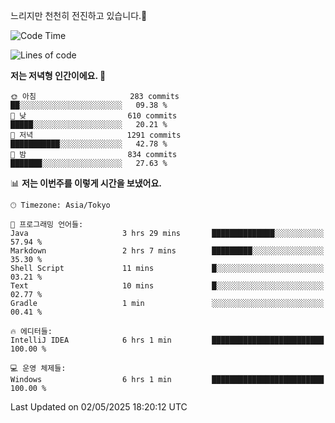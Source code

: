 느리지만 천천히 전진하고 있습니다.🐢

<!--START_SECTION:waka-->
![Code Time](http://img.shields.io/badge/Code%20Time-1%2C582%20hrs%2039%20mins-blue)

![Lines of code](https://img.shields.io/badge/%EC%A0%80%EB%8A%94%20%EC%97%AC%ED%83%9C%EA%B9%8C%EC%A7%80%20-918.7%20thousand%20%EC%A4%84%EC%9D%98%20%EC%BD%94%EB%93%9C%EB%A5%BC%20%EC%9E%91%EC%84%B1%ED%96%88%EC%96%B4%EC%9A%94.-blue)

**저는 저녁형 인간이에요. 🦉** 

```text
🌞 아침                     283 commits         ██░░░░░░░░░░░░░░░░░░░░░░░   09.38 % 
🌆 낮　                     610 commits         █████░░░░░░░░░░░░░░░░░░░░   20.21 % 
🌃 저녁                     1291 commits        ███████████░░░░░░░░░░░░░░   42.78 % 
🌙 밤　                     834 commits         ███████░░░░░░░░░░░░░░░░░░   27.63 % 
```


📊 **저는 이번주를 이렇게 시간을 보냈어요.** 

```text
🕑︎ Timezone: Asia/Tokyo

💬 프로그래밍 언어들: 
Java                     3 hrs 29 mins       ██████████████░░░░░░░░░░░   57.94 % 
Markdown                 2 hrs 7 mins        █████████░░░░░░░░░░░░░░░░   35.30 % 
Shell Script             11 mins             █░░░░░░░░░░░░░░░░░░░░░░░░   03.21 % 
Text                     10 mins             █░░░░░░░░░░░░░░░░░░░░░░░░   02.77 % 
Gradle                   1 min               ░░░░░░░░░░░░░░░░░░░░░░░░░   00.41 % 

🔥 에디터들: 
IntelliJ IDEA            6 hrs 1 min         █████████████████████████   100.00 % 

💻 운영 체제들: 
Windows                  6 hrs 1 min         █████████████████████████   100.00 % 
```


 Last Updated on 02/05/2025 18:20:12 UTC
<!--END_SECTION:waka-->
